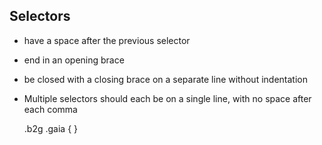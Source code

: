 ## Selectors

* have a space after the previous selector
* end in an opening brace
* be closed with a closing brace on a separate line without indentation
* Multiple selectors should each be on a single line, with no space after each comma

  .b2g .gaia {
  }
